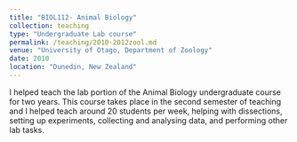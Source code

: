 ```yaml
---
title: "BIOL112- Animal Biology"
collection: teaching
type: "Undergraduate Lab course"
permalink: /teaching/2010-2012zool.md
venue: "University of Otago, Department of Zoology"
date: 2010
location: "Dunedin, New Zealand"
---
```


I helped teach the lab portion of the Animal Biology undergraduate course for two years. This course takes place in the second semester of teaching and I helped teach around 20 students per week, helping with dissections, setting up experiments, collecting and analysing data, and performing other lab tasks.
